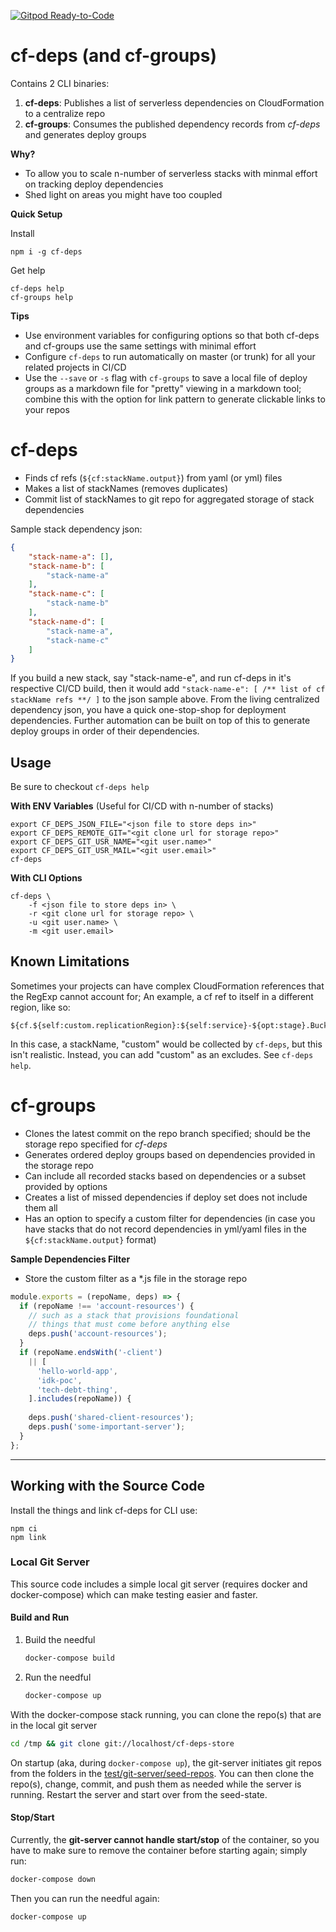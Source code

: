 [![Gitpod Ready-to-Code](https://img.shields.io/badge/Gitpod-Ready--to--Code-blue?logo=gitpod)](https://gitpod.io/#https://github.com/tveal/serverless-cf-deps) 

# cf-deps (and cf-groups)

Contains 2 CLI binaries:
1. **cf-deps**: Publishes a list of serverless dependencies on CloudFormation to a centralize repo
2. **cf-groups**: Consumes the published dependency records from _cf-deps_ and generates deploy groups

**Why?**
- To allow you to scale n-number of serverless stacks with minmal effort on tracking deploy dependencies
- Shed light on areas you might have too coupled

**Quick Setup**

Install
```
npm i -g cf-deps
```

Get help
```
cf-deps help
cf-groups help
```

**Tips**
- Use environment variables for configuring options so that both cf-deps and cf-groups use the same settings with minimal effort
- Configure `cf-deps` to run automatically on master (or trunk) for all your related projects in CI/CD
- Use the `--save` or `-s` flag with `cf-groups` to save a local file of deploy groups as a markdown file for "pretty" viewing in a markdown tool; combine this with the option for link pattern to generate clickable links to your repos


# cf-deps
- Finds cf refs (`${cf:stackName.output}`) from yaml (or yml) files
- Makes a list of stackNames (removes duplicates)
- Commit list of stackNames to git repo for aggregated storage of stack dependencies

Sample stack dependency json:
```json
{
    "stack-name-a": [],
    "stack-name-b": [
        "stack-name-a"
    ],
    "stack-name-c": [
        "stack-name-b"
    ],
    "stack-name-d": [
        "stack-name-a",
        "stack-name-c"
    ]
}
```

If you build a new stack, say "stack-name-e", and run cf-deps in it's respective CI/CD build, then it would add `"stack-name-e": [ /** list of cf stackName refs **/ ]` to the json sample above. From the living centralized dependency json, you have a quick one-stop-shop for deployment dependencies. Further automation can be built on top of this to generate deploy groups in order of their dependencies.

## Usage

Be sure to checkout `cf-deps help`

**With ENV Variables** (Useful for CI/CD with n-number of stacks)
```
export CF_DEPS_JSON_FILE="<json file to store deps in>"
export CF_DEPS_REMOTE_GIT="<git clone url for storage repo>"
export CF_DEPS_GIT_USR_NAME="<git user.name>"
export CF_DEPS_GIT_USR_MAIL="<git user.email>"
cf-deps
```

**With CLI Options**
```
cf-deps \
    -f <json file to store deps in> \
    -r <git clone url for storage repo> \
    -u <git user.name> \
    -m <git user.email>
```

## Known Limitations

Sometimes your projects can have complex CloudFormation references that the RegExp
cannot account for; An example, a cf ref to itself in a different region, like so:

```
${cf.${self:custom.replicationRegion}:${self:service}-${opt:stage}.BucketName}
```
In this case, a stackName, "custom" would be collected by `cf-deps`, but this isn't
realistic. Instead, you can add "custom" as an excludes. See `cf-deps help`.

# cf-groups

- Clones the latest commit on the repo branch specified; should be the storage repo specified for _cf-deps_
- Generates ordered deploy groups based on dependencies provided in the storage repo
- Can include all recorded stacks based on dependencies or a subset provided by options
- Creates a list of missed dependencies if deploy set does not include them all
- Has an option to specify a custom filter for dependencies (in case you have stacks that do not record dependencies in yml/yaml files in the `${cf:stackName.output}` format)

**Sample Dependencies Filter**
- Store the custom filter as a *.js file in the storage repo

```js
module.exports = (repoName, deps) => {
  if (repoName !== 'account-resources') {
    // such as a stack that provisions foundational
    // things that must come before anything else
    deps.push('account-resources');
  }
  if (repoName.endsWith('-client')
    || [
      'hello-world-app',
      'idk-poc',
      'tech-debt-thing',
    ].includes(repoName)) {
        
    deps.push('shared-client-resources');
    deps.push('some-important-server');
  }
};
```

---

## Working with the Source Code

Install the things and link cf-deps for CLI use:
```
npm ci
npm link
```

### Local Git Server

This source code includes a simple local git server (requires docker and docker-compose)
which can make testing easier and faster.

#### Build and Run

1. Build the needful
    ```bash
    docker-compose build
    ```
2. Run the needful
    ```bash
    docker-compose up
    ```

With the docker-compose stack running, you can clone the repo(s) that are in the
local git server

```bash
cd /tmp && git clone git://localhost/cf-deps-store
```

On startup (aka, during `docker-compose up`), the git-server initiates git repos
from the folders in the [test/git-server/seed-repos](test/git-server/seed-repos/). You can
then clone the repo(s), change, commit, and push them as needed while the server
is running. Restart the server and start over from the seed-state.

#### Stop/Start

Currently, the **git-server cannot handle start/stop** of the container, so you have
to make sure to remove the container before starting again; simply run:

```bash
docker-compose down
```

Then you can run the needful again:
```bash
docker-compose up
```